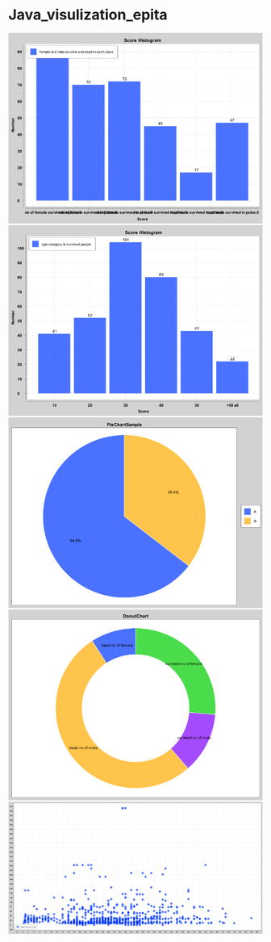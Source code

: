 # Java_visulization_epita
![survived persons](imgs/barchart.png)
![](imgs/barchart2.png)
![](imgs/piechart.png)
![](imgs/donutchart.png)
![](imgs/scatter_plot.png)
